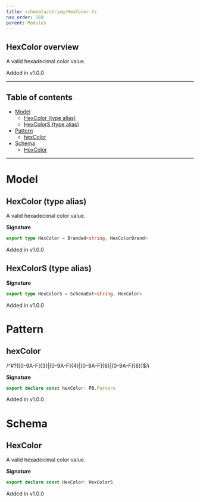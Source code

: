 ```yaml
---
title: schemata/string/HexColor.ts
nav_order: 169
parent: Modules
---
```


## HexColor overview

A valid hexadecimal color value.

Added in v1.0.0

---

<h2 class="text-delta">Table of contents</h2>

- [Model](#model)
  - [HexColor (type alias)](#hexcolor-type-alias)
  - [HexColorS (type alias)](#hexcolors-type-alias)
- [Pattern](#pattern)
  - [hexColor](#hexcolor)
- [Schema](#schema)
  - [HexColor](#hexcolor)

---

# Model

## HexColor (type alias)

A valid hexadecimal color value.

**Signature**

```ts
export type HexColor = Branded<string, HexColorBrand>
```

Added in v1.0.0

## HexColorS (type alias)

**Signature**

```ts
export type HexColorS = SchemaExt<string, HexColor>
```

Added in v1.0.0

# Pattern

## hexColor

/^#?([0-9A-F]{3}|[0-9A-F]{4}|[0-9A-F]{6}|[0-9A-F]{8})$/i

**Signature**

```ts
export declare const hexColor: PB.Pattern
```

Added in v1.0.0

# Schema

## HexColor

A valid hexadecimal color value.

**Signature**

```ts
export declare const HexColor: HexColorS
```

Added in v1.0.0
